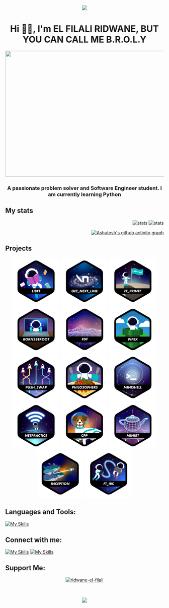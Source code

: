 <div style="text-align: center;">
    <img src="https://capsule-render.vercel.app/api?type=waving&height=100&color=950101&animation=fadeIn&section=header&reversal=true" />
</div>

<h1 align="center">Hi 🧑‍💻, I'm EL FILALI RIDWANE, BUT YOU CAN CALL ME B.R.O.L.Y</h1>
<p align="center"> <img src="https://giffiles.alphacoders.com/362/36249.gif" width="900" height="400"/> </p>


<h3 align="center">A passionate problem solver and Software Engineer student. I am currently learning Python </h3>


<h2 > My stats </h2>
<div align="right">

<img SRC="https://awesome-github-stats.azurewebsites.net/user-stats/RIDWANE-EL-FILALI?cardType=level&theme=dark&showIcons=false&preferLogin=true&Background=000000&Text=FFFFFF&Title=FFFFFF&Ring=FFFFFF" alt="stats" width="420" height="200">
<img SRC="https://github-readme-streak-stats.herokuapp.com?user=RIDWANE-EL-FILALI&theme=dark&border_radius=5&date_format=n%2Fj%5B%2FY%5D&ring=FFFFFF&fire=EB0000&currStreakLabel=FFFFFF&background=000000&border=FFFFFF" alt="stats" width="420" height="200">

[![Ashutosh's github activity graph](https://github-readme-activity-graph.vercel.app/graph?username=RIDWANE-EL-FILALI&bg_color=000000&color=ffffff&line=ff0000&point=ffffff&area=true&hide_border=false)](https://github.com/ashutosh00710/github-readme-activity-graph)

<div align="center">
<h2 align="left"> Projects </h2>
<a href="https://github.com/RIDWANE-EL-FILALI/libft"> <img src="https://github.com/RIDWANE-EL-FILALI/42_badges_1337/blob/master/libftn.png"></a>
<a href="https://github.com/RIDWANE-EL-FILALI/get_next_line"> <img src="https://github.com/RIDWANE-EL-FILALI/42_badges_1337/blob/master/get_next_linen.png"></a>
<a href="https://github.com/RIDWANE-EL-FILALI/ft_printf"> <img src="https://github.com/RIDWANE-EL-FILALI/42_badges_1337/blob/master/ft_printfn.png"></a>
<a href="https://github.com/RIDWANE-EL-FILALI/Born2beroot"> <img src="https://github.com/RIDWANE-EL-FILALI/42_badges_1337/blob/master/born2berootn.png"></a>
<a href="https://github.com/RIDWANE-EL-FILALI/FDF"> <img src="https://github.com/RIDWANE-EL-FILALI/42_badges_1337/blob/master/fdfn.png"></a>
<a href="https://github.com/RIDWANE-EL-FILALI/PIPEX"> <img src="https://github.com/RIDWANE-EL-FILALI/42_badges_1337/blob/master/pipexn.png"></a>
<a href="https://github.com/RIDWANE-EL-FILALI/PUSH_SWAP"> <img src="https://github.com/RIDWANE-EL-FILALI/42_badges_1337/blob/master/push_swapn.png"></a>
<a href="https://github.com/RIDWANE-EL-FILALI/Philosophers"> <img src="https://github.com/RIDWANE-EL-FILALI/42_badges_1337/blob/master/philosophersn.png"></a>
<a href="https://github.com/mpezongo/minishell"> <img src="https://github.com/RIDWANE-EL-FILALI/42_badges_1337/blob/master/minishelln.png"></a>
<a href="https://github.com/RIDWANE-EL-FILALI/NetPractice"> <img src="https://github.com/RIDWANE-EL-FILALI/42_badges_1337/blob/master/netpracticen.png"></a>
<a href="https://github.com/RIDWANE-EL-FILALI/Cpp_Modules"> <img src="https://github.com/RIDWANE-EL-FILALI/42_badges_1337/blob/master/cppn.png"></a>
<a href="https://github.com/RIDWANE-EL-FILALI/LuxMancer-Mastering-Light-and-Shadow-MiniRT"> <img src="https://github.com/RIDWANE-EL-FILALI/42_badges_1337/blob/master/minirtn.png"></a>
<a href="https://github.com/RIDWANE-EL-FILALI/Inception"> <img src="https://github.com/RIDWANE-EL-FILALI/42_badges_1337/blob/master/inceptionn.png"></a>
<a href="https://github.com/RIDWANE-EL-FILALI/FT_IRC"> <img src="https://github.com/RIDWANE-EL-FILALI/42_badges_1337/blob/master/ft_ircn.png"></a>
</div>

<div align="left">

<h2 align="left">Languages and Tools:</h2>

[![My Skills](https://skillicons.dev/icons?i=c,cpp,python,md,bash,vim,vscode,stackoverflow,html,css,javascript,github,git,figma,wordpress,visualstudio,linux,obsidian,docker,mysql,neovim,nginx,webpack,npm,vite,sass)](https://skillicons.dev)


<h2 align="left">Connect with me:</h2>

[![My Skills](https://skillicons.dev/icons?i=twitter)](https://twitter.com/darknig42667951)
[![My Skills](https://skillicons.dev/icons?i=linkedin)](https://www.linkedin.com/in/ridwane-elfilali-0ab7aa253/)

<h2>Support Me:</h2>
<p align="center"><a href="https://www.buymeacoffee.com/B.R.O.L.Y"> <img src="https://cdn.buymeacoffee.com/buttons/v2/default-yellow.png" height="50" width="210" alt="ridwane-el-filali" /></a></p><br><br>
</div>

<div style="text-align: center;">
    <img src="https://capsule-render.vercel.app/api?type=waving&height=100&color=950101&animation=fadeIn&section=footer&reversal=true" />
</div>
